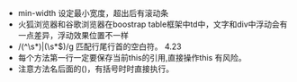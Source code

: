 * min-width 设定最小宽度，超出后有滚动条
* 火狐浏览器和谷歌浏览器在boostrap table框架中td中，文字和div中浮动会有一点差异，浮动效果位置不一样
* /(^\s*)|(\s*$)/g 匹配行尾行首的空白符。
4.23
* 每个方法第一行一定要保存当前this的引用,直接操作this 有风险。
* 注意方法名后面的()，有括号时时直接执行。